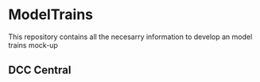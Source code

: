 # ModelTrains

This repository contains all the necesarry information to develop an model trains mock-up

## DCC Central
